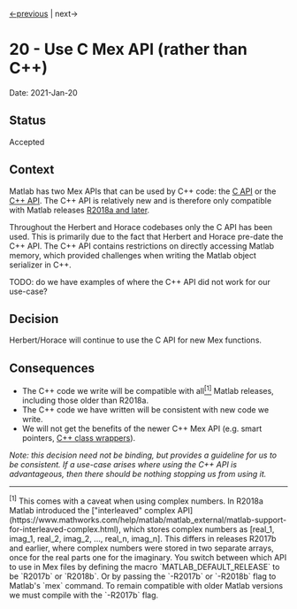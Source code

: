 [<-previous](./0019-update-release-notes-every-pr.md) |
next->

# 20 - Use C Mex API (rather than C++)

Date: 2021-Jan-20

## Status

Accepted

## Context

Matlab has two Mex APIs that can be used by C++ code:
the [C API](https://www.mathworks.com/help/matlab/cc-mx-matrix-library.html)
or the
[C++ API](https://www.mathworks.com/help/matlab/cpp-mex-file-applications.html).
The C++ API is relatively new and is therefore only compatible with Matlab releases
[R2018a and later](https://www.mathworks.com/help/matlab/matlab_external/choosing-mex-applications.html#mw_d3e64706-faf9-486f-ab58-1860c63564d8).

Throughout the Herbert and Horace codebases only the C API has been used.
This is primarily due to the fact that Herbert and Horace pre-date the C++ API.
The C++ API contains restrictions on directly accessing Matlab memory,
which provided challenges when writing the Matlab object serializer in C++.

TODO: do we have examples of where the C++ API did not work for our use-case?

## Decision

Herbert/Horace will continue to use the C API for new Mex functions.

## Consequences

- The C++ code we write will be compatible with all[<sup>[1]</sup>](#ref_1)
  Matlab releases, including those older than R2018a.
- The C++ code we have written will be consistent with new code we write.
- We will not get the benefits of the newer C++ Mex API
  (e.g. smart pointers, [C++ class wrappers](https://www.mathworks.com/help/matlab/matlab-data-array.html?s_tid=CRUX_lftnav)).

_Note: this decision need not be binding,
but provides a guideline for us to be consistent.
If a use-case arises where using the C++ API is advantageous,
then there should be nothing stopping us from using it._

---

<a name="ref_1">
</a><sup>[1]</sup> This comes with a caveat when using complex numbers.
In R2018a Matlab introduced the
["interleaved" complex API](https://www.mathworks.com/help/matlab/matlab_external/matlab-support-for-interleaved-complex.html),
which stores complex numbers as
[real_1, imag_1, real_2, imag_2, ..., real_n, imag_n].
This differs in releases R2017b and earlier, where complex numbers were stored
in two separate arrays, once for the real parts one for the imaginary.
You switch between which API to use in Mex files by defining the macro
`MATLAB_DEFAULT_RELEASE` to be `R2017b` or `R2018b`.
Or by passing the `-R2017b` or `-R2018b` flag to Matlab's `mex` command.
To remain compatible with older Matlab versions we must compile with the
`-R2017b` flag.
